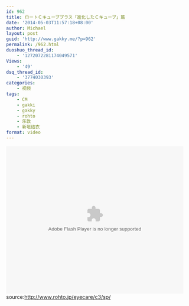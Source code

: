 ```yaml
---
id: 962
title: ロートＣキューブプラス「進化したＣキューブ」篇
date: '2014-05-03T11:57:18+08:00'
author: Michael
layout: post
guid: 'http://www.gakky.me/?p=962'
permalink: /962.html
duoshuo_thread_id:
    - '1272072281174049571'
Views:
    - '49'
dsq_thread_id:
    - '3774030393'
categories:
    - 视频
tags:
    - CM
    - gakki
    - gakky
    - rohto
    - 乐敦
    - 新垣结衣
format: video
---
```


<embed allowfullscreen="allowfullscreen" allowscriptaccess="always" height="400" src="http://www.tudou.com/v/2C5Y_POdN_U/&bid=05&rpid=51229674&resourceId=51229674_05_05_99/v.swf" type="application/x-shockwave-flash" width="480" wmode="opaque"></embed>  
source:http://www.rohto.jp/eyecare/c3/sp/